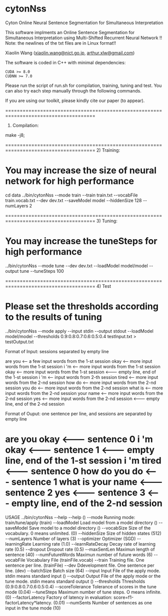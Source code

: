 # cytonNss
Cyton Online Neural Sentence Segmentation for Simultaneous Interpretation

This software implments an Online Sentence Segmentation for Simultaneous Interpretation using Multi-Shifted Recurrent Neural Network
!! Note: the newlines of the txt files are in Linux format!!

Xiaolin Wang (xiaolin.wang@nict.go.jp, arthur.xlw@gmail.com)


The software is coded in C++ with minimal dependencies:

	CUDA >= 8.0
	CUDNN >= 7.0

Please run the script of run.sh for compilation, training, tuning and test.
You can also try each step manually through the following commands.

If you are using our toolkit, please kindly cite our paper (to appear).

=====================================================================================
1) Compilation:

make -j8;

=====================================================================================
2) Training:

# You may increase the size of neural network for high performance
cd data
../bin/cytonNss --mode train --train train.txt --vocabFile train.vocab.txt --dev dev.txt --saveModel model --hiddenSize 128 --numLayers 2  

=====================================================================================
3) Tuning:

# You may increase the tuneSteps for high performance
../bin/cytonNss --mode tune --dev dev.txt --loadModel model/model --output tune  --tuneSteps 100


=====================================================================================
4) Test

# Please set the thresholds according to the results of tuning
../bin/cytonNss --mode apply --input stdin --output stdout --loadModel model/model --thresholds 0.9:0.8:0.7:0.6:0.5:0.4 testInput.txt > testOutput.txt

Format of Input: sessions separated by empty line

are you						<-- a few input words from the 1-st session
okay              <-- more input words from the 1-st session
i 'm              <-- more input words from the 1-st session
okay              <-- more input words from the 1-st session
                  <--- empty line, end of the 1-st session
i 'm              <-- input words from 2-th session
tired             <-- more input words from the 2-nd session
how do            <-- more input words from the 2-nd session
you do            <-- more input words from the 2-nd session
what is           <-- more input words from the 2-nd session
your name         <-- more input words from the 2-nd session
yes               <-- more input words from the 2-nd session
									<--- empty line, end of the 2-nd session


Format of Ouput: one sentence per line, and sessions are separated by empty line

are you okay      <--- sentence 0
i 'm okay         <--- sentence 1
									<--- empty line, end of the 1-st session
i 'm tired        <--- sentence 0
how do you do     <--- sentence 1
what is your name <--- sentence 2
yes               <--- sentence 3
                  <--- empty line, end of the 2-nd session
=====================================================================================
USAGE
../bin/cytonNss  --help
--help	 ()
--mode	Running mode: train/tune/apply (train)
--loadModel	Load model from a model directory ()
--saveModel	Save model to a model directory ()
--vocabSize	Size of the vocabulary. 0 means unlimited. (0)
--hiddenSize	Size of hidden states (512)
--numLayers	Number of layers (3)
--optimizer	Optimizer (SGD)
--learningRate	Learning rate (1.0)
--learnRateDecay	Decay rate of learning rate (0.5)
--dropout	Dropout rate (0.5)
--maxSentLen	Maximun length of sentence (40)
--numFutureWords	Maximun number of future words (6)
--vocabFile	Vocabulary File (trainFile.vocab)
--train	Training file. One sentence per line. (trainFile)
--dev	Ddevelopment file. One sentence per line. (dev)
--batchSize	Batch size (64)
--input	Input File of the apply mode. stdin means standard input ()
--output	Output File of the apply mode or the tune mode. stdin means standard output ()
--thresholds	Thresholds (0.9:0.8:0.7:0.6:0.5:0.4)
--scoreTolerance	Tolerance of scores in the tune mode (0.04)
--tuneSteps	Maximum number of tune steps. O means infinite. (0)
--factorLatency	Factory of latency in evaluation: score=f1-factorLatency*latency. (0.01)
--numSents	Number of sentences as one input in the tune mode (10)



